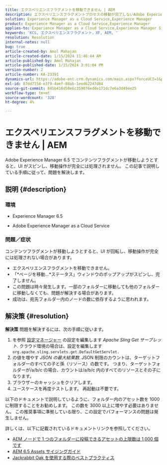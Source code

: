 ```yaml
---
title: エクスペリエンスフラグメントを移動できません | AEM
description: エクスペリエンスフラグメントプロセスの移動が完了しないAdobe Experience Managerの問題を修正する方法を説明します。
solution: Experience Manager as a Cloud Service,Experience Manager
product: Experience Manager as a Cloud Service,Experience Manager
applies-to: Experience Manager as a Cloud Service,Experience Manager Sites,Experience Manager 6.5
keywords: 'KCS, エクスペリエンスフラグメント，XF, AEM, '
resolution: Resolution
internal-notes: null
bug: true
article-created-by: Amol Mahajan
article-created-date: 1/15/2024 11:46:44 AM
article-published-by: Amol Mahajan
article-published-date: 1/15/2024 3:01:04 PM
version-number: 2
article-number: KA-23391
dynamics-url: https://adobe-ent.crm.dynamics.com/main.aspx?forceUCI=1&pagetype=entityrecord&etn=knowledgearticle&id=d12eccbf-9bb3-ee11-a569-6045bd006149
exl-id: 87dd7154-e3f9-4aef-88ab-1eed62247d84
source-git-commit: 845b416d58e6c359076edde171dc7e6a3d494e25
workflow-type: tm+mt
source-wordcount: '328'
ht-degree: 4%

---
```


# エクスペリエンスフラグメントを移動できません | AEM


Adobe Experience Manager 6.5 でコンテンツフラグメントが移動しようとすると、UI がスピンし、移動操作が完全には処理されません。 この記事で説明している手順に従って、問題を解決します。

## 説明 {#description}


### <b>環境</b>

- Experience Manager 6.5


- Adobe Experience Manager as a Cloud Service




### <b>問題／症状</b>

コンテンツフラグメントが移動しようとすると、UI が回転し、移動操作が完全には処理されない場合があります。

- エクスペリエンスフラグメントを移動できません。
- 「*ページを移動…*ステータス」ウィンドウのポップアップがスピンし、完了しません。
- この問題は時々発生します。一部のフォルダーに移動しても他のフォルダーに移動しなくても、問題が解決する場合があります。
- 成功は、宛先フォルダー内のノードの数に依存するように思われます。





## 解決策 {#resolution}

<b>解決策</b>
問題を解決するには、次の手順に従います。



1. を参照 [設定マネージャー](http://localhost:4502/system/console/configMgr) の設定を編集します *Apache Sling Get サーブレット*. クラウド環境の場合は、設定を編集します `org.apache.sling.servlets.get.DefaultGetServlet.`
2. の値を増やす *JSON の最大結果数*. JSON 制限のカウントは、ターゲットフォルダーのすべての子と孫（リソース）の数です。 つまり、ターゲットフォルダーが/a/b/c の場合、カウントは/a/b/c 内のすべてのリソースとその子になります。
3. ブラウザーのキャッシュをクリアします。
4. ユースケースを再度テストします。 再起動は不要です。


以下のドキュメントで説明しているように、フォルダー内のアセット数を 1000 に制限することをお勧めします。 この数を 3000 以上に増やす必要はありません。 この推奨事項に準拠している限り、この設定でパフォーマンスの問題は発生しません。

詳しくは、以下に記載されているドキュメントリンクを参照してください。

- [AEM ノードで 1 つのフォルダーに投稿できるアセットの上限数は 1,000 個です](https://experienceleague.adobe.com/docs/experience-cloud-kcs/kbarticles/KA-21172.html)
- [AEM 6.5 Assets サイジングガイド](https://experienceleague.adobe.com/docs/experience-manager-65/assets/administer/assets-sizing-guide.html)
- [Jackrabbit Oak を使用する際のベストプラクティス](https://jackrabbit.apache.org/oak/docs/dos_and_donts.html)
